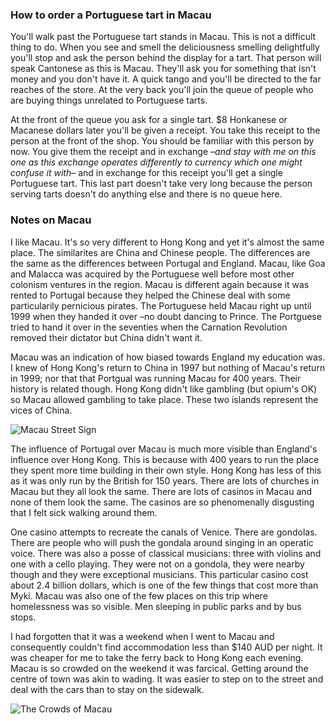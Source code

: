 ### How to order a Portuguese tart in Macau

You'll walk past the Portuguese tart stands in Macau. This is not a difficult thing to do. When you see and smell the deliciousness smelling delightfully you'll stop and ask the person behind the display for a tart. That person will speak Cantonese as this is Macau. They'll ask you for something that isn't money and you don't have it. A quick tango and you'll be directed to the far reaches of the store. At the very back you'll join the queue of people who are buying things unrelated to Portuguese tarts. 

At the front of the queue you ask for a single tart. $8 Honkanese or Macanese dollars later you'll be given a receipt. You take this receipt to the person at the front of the shop. You should be familiar with this person by now. You give them the receipt and in exchange –*and stay with me on this one as this exchange operates differently to currency which one might confuse it with*– and in exchange for this receipt you'll get a single Portuguese tart. This last part doesn't take very long because the person serving tarts doesn't do anything else and there is no queue here.

### Notes on Macau

I like Macau. It's so very different to Hong Kong and yet it's almost the same place. The similarites are China and Chinese people. The differences are the same as the differences between Portugal and England. Macau, like Goa and Malacca was acquired by the Portuguese well before most other colonism ventures in the region. Macau is different again because it was rented to Portugal because they helped the Chinese deal with some particularily pernicious pirates. The Portuguese held Macau right up until 1999 when they handed it over –no doubt dancing to Prince. The Portguese tried to hand it over in the seventies when the Carnation Revolution removed their dictator but China didn't want it.

Macau was an indication of how biased towards England my education was. I knew of Hong Kong's return to China in 1997 but nothing of Macau's return in 1999; nor that that Portgual was running Macau for 400 years. Their history is related though. Hong Kong didn't like gambling (but opium's OK) so Macau allowed gambling to take place. These two islands represent the vices of China.

![Macau Street Sign](https://s3.amazonaws.com/distributedlife.com/travel/images/DSCF6321.jpg)

The influence of Portugal over Macau is much more visible than England's influence over Hong Kong. This is because with 400 years to run the place they spent more time building in their own style. Hong Kong has less of this as it was only run by the British for 150 years. There are lots of churches in Macau but they all look the same. There are lots of casinos in Macau and none of them look the same. The casinos are so phenomenally disgusting that I felt sick walking around them. 

One casino attempts to recreate the canals of Venice. There are gondolas. There are people who will push the gondala around singing in an operatic voice. There was also a posse of classical musicians: three with violins and one with a cello playing. They were not on a gondola, they were nearby though and they were exceptional musicians. This particular casino cost about 2.4 billion dollars, which is one of the few things that cost more than Myki. Macau was also one of the few places on this trip where homelessness was so visible. Men sleeping in public parks and by bus stops.

I had forgotten that it was a weekend when I went to Macau and consequently couldn't find accommodation less than $140 AUD per night. It was cheaper for me to take the ferry back to Hong Kong each evening. Macau is so crowded on the weekend it was farcical. Getting around the centre of town was akin to wading. It was easier to step on to the street and deal with the cars than to stay on the sidewalk.

![The Crowds of Macau](https://s3.amazonaws.com/distributedlife.com/travel/images/DSCF6322.jpg)